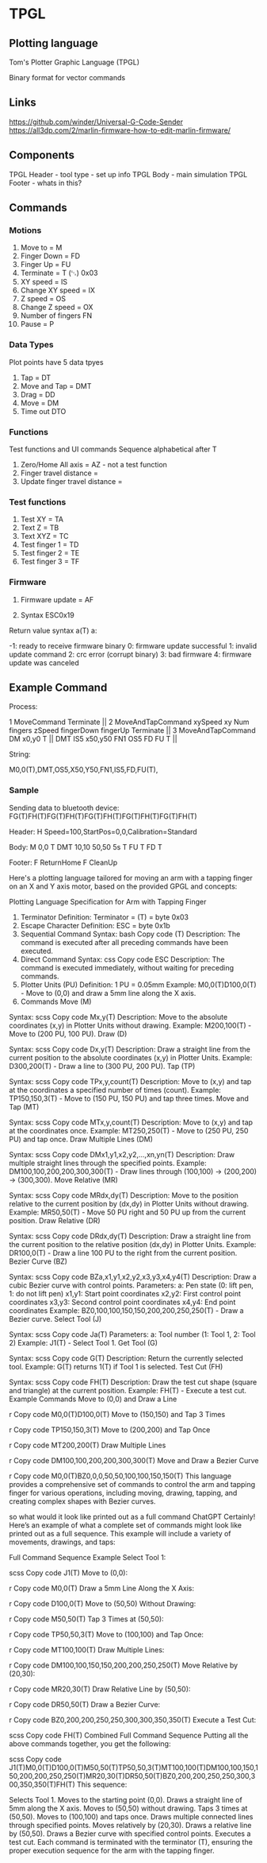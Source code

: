 # TPGL

## Plotting language

Tom's Plotter Graphic Language (TPGL)

Binary format for vector commands

## Links
https://github.com/winder/Universal-G-Code-Sender
https://all3dp.com/2/marlin-firmware-how-to-edit-marlin-firmware/

## Components

TPGL Header - tool type - set up info
TPGL Body - main simulation
TPGL Footer - whats in this?

## Commands

### Motions

1. Move to = M
2. Finger Down = FD
3. Finger Up = FU
4. Terminate = T (␃) 0x03
5. XY speed = IS
6. Change XY speed = IX
7. Z speed = OS
8. Change Z speed = OX
9. Number of fingers FN
10. Pause = P

### Data Types

Plot points have 5 data tpyes

1. Tap = DT
2. Move and Tap = DMT
3. Drag = DD
4. Move = DM
5. Time out DTO

### Functions

Test functions and UI commands
Sequence alphabetical after T

1. Zero/Home All axis = AZ - not a test function
2. Finger travel distance =
3. Update finger travel distance =

### Test functions

1. Test XY = TA
2. Text Z = TB
3. Text XYZ = TC
4. Test finger 1 = TD
5. Test finger 2 = TE
6. Test finger 3 = TF

### Firmware

1. Firmware update = AF

2. Syntax
   ESC0x19

Return value syntax
a(T) a:

-1: ready to receive firmware binary
0: firmware update successful
1: invalid update command
2: crc error (corrupt binary)
3: bad firmware
4: firmware update was canceled

## Example Command

Process:

1 MoveCommand Terminate || 2 MoveAndTapCommand xySpeed xy Num fingers zSpeed fingerDown fingerUp Terminate || 3 MoveAndTapCommand
DM x0,y0 T || DMT IS5 x50,y50 FN1 OS5 FD FU T ||

String:

M0,0(T),DMT,OS5,X50,Y50,FN1,IS5,FD,FU(T),

### Sample

Sending data to bluetooth device: FG(T)FH(T)FG(T)FH(T)FG(T)FH(T)FG(T)FH(T)FG(T)FH(T)

Header:
H Speed=100,StartPos=0,0,Calibration=Standard

Body:
M 0,0 T
DMT 10,10 50,50 5s T
FU T
FD T

Footer:
F ReturnHome
F CleanUp



Here's a plotting language tailored for moving an arm with a tapping finger on an X and Y axis motor, based on the provided GPGL and concepts:

Plotting Language Specification for Arm with Tapping Finger
1. Terminator
Definition: Terminator = (T) = byte 0x03
2. Escape Character
Definition: ESC = byte 0x1b
3. Sequential Command
Syntax:
bash
Copy code
<command body>(T)
Description: The command is executed after all preceding commands have been executed.
4. Direct Command
Syntax:
css
Copy code
ESC<control code>
Description: The command is executed immediately, without waiting for preceding commands.
5. Plotter Units (PU)
Definition: 1 PU = 0.05mm
Example: M0,0(T)D100,0(T) - Move to (0,0) and draw a 5mm line along the X axis.
6. Commands
Move (M)

Syntax:
scss
Copy code
Mx,y(T)
Description: Move to the absolute coordinates (x,y) in Plotter Units without drawing.
Example: M200,100(T) - Move to (200 PU, 100 PU).
Draw (D)

Syntax:
scss
Copy code
Dx,y(T)
Description: Draw a straight line from the current position to the absolute coordinates (x,y) in Plotter Units.
Example: D300,200(T) - Draw a line to (300 PU, 200 PU).
Tap (TP)

Syntax:
scss
Copy code
TPx,y,count(T)
Description: Move to (x,y) and tap at the coordinates a specified number of times (count).
Example: TP150,150,3(T) - Move to (150 PU, 150 PU) and tap three times.
Move and Tap (MT)

Syntax:
scss
Copy code
MTx,y,count(T)
Description: Move to (x,y) and tap at the coordinates once.
Example: MT250,250(T) - Move to (250 PU, 250 PU) and tap once.
Draw Multiple Lines (DM)

Syntax:
scss
Copy code
DMx1,y1,x2,y2,...,xn,yn(T)
Description: Draw multiple straight lines through the specified points.
Example: DM100,100,200,200,300,300(T) - Draw lines through (100,100) -> (200,200) -> (300,300).
Move Relative (MR)

Syntax:
scss
Copy code
MRdx,dy(T)
Description: Move to the position relative to the current position by (dx,dy) in Plotter Units without drawing.
Example: MR50,50(T) - Move 50 PU right and 50 PU up from the current position.
Draw Relative (DR)

Syntax:
scss
Copy code
DRdx,dy(T)
Description: Draw a straight line from the current position to the relative position (dx,dy) in Plotter Units.
Example: DR100,0(T) - Draw a line 100 PU to the right from the current position.
Bezier Curve (BZ)

Syntax:
scss
Copy code
BZa,x1,y1,x2,y2,x3,y3,x4,y4(T)
Description: Draw a cubic Bezier curve with control points.
Parameters:
a: Pen state (0: lift pen, 1: do not lift pen)
x1,y1: Start point coordinates
x2,y2: First control point coordinates
x3,y3: Second control point coordinates
x4,y4: End point coordinates
Example: BZ0,100,100,150,150,200,200,250,250(T) - Draw a Bezier curve.
Select Tool (J)

Syntax:
scss
Copy code
Ja(T)
Parameters:
a: Tool number (1: Tool 1, 2: Tool 2)
Example: J1(T) - Select Tool 1.
Get Tool (G)

Syntax:
scss
Copy code
G(T)
Description: Return the currently selected tool.
Example: G(T) returns 1(T) if Tool 1 is selected.
Test Cut (FH)

Syntax:
scss
Copy code
FH(T)
Description: Draw the test cut shape (square and triangle) at the current position.
Example: FH(T) - Execute a test cut.
Example Commands
Move to (0,0) and Draw a Line

r
Copy code
M0,0(T)D100,0(T)
Move to (150,150) and Tap 3 Times

r
Copy code
TP150,150,3(T)
Move to (200,200) and Tap Once

r
Copy code
MT200,200(T)
Draw Multiple Lines

r
Copy code
DM100,100,200,200,300,300(T)
Move and Draw a Bezier Curve

r
Copy code
M0,0(T)BZ0,0,0,50,50,100,100,150,150(T)
This language provides a comprehensive set of commands to control the arm and tapping finger for various operations, including moving, drawing, tapping, and creating complex shapes with Bezier curves.





so what would it look like printed out as a full command
ChatGPT
Certainly! Here’s an example of what a complete set of commands might look like printed out as a full sequence. This example will include a variety of movements, drawings, and taps:

Full Command Sequence Example
Select Tool 1:

scss
Copy code
J1(T)
Move to (0,0):

r
Copy code
M0,0(T)
Draw a 5mm Line Along the X Axis:

r
Copy code
D100,0(T)
Move to (50,50) Without Drawing:

r
Copy code
M50,50(T)
Tap 3 Times at (50,50):

r
Copy code
TP50,50,3(T)
Move to (100,100) and Tap Once:

r
Copy code
MT100,100(T)
Draw Multiple Lines:

r
Copy code
DM100,100,150,150,200,200,250,250(T)
Move Relative by (20,30):

r
Copy code
MR20,30(T)
Draw Relative Line by (50,50):

r
Copy code
DR50,50(T)
Draw a Bezier Curve:

r
Copy code
BZ0,200,200,250,250,300,300,350,350(T)
Execute a Test Cut:

scss
Copy code
FH(T)
Combined Full Command Sequence
Putting all the above commands together, you get the following:

scss
Copy code
J1(T)M0,0(T)D100,0(T)M50,50(T)TP50,50,3(T)MT100,100(T)DM100,100,150,150,200,200,250,250(T)MR20,30(T)DR50,50(T)BZ0,200,200,250,250,300,300,350,350(T)FH(T)
This sequence:

Selects Tool 1.
Moves to the starting point (0,0).
Draws a straight line of 5mm along the X axis.
Moves to (50,50) without drawing.
Taps 3 times at (50,50).
Moves to (100,100) and taps once.
Draws multiple connected lines through specified points.
Moves relatively by (20,30).
Draws a relative line by (50,50).
Draws a Bezier curve with specified control points.
Executes a test cut.
Each command is terminated with the terminator (T), ensuring the proper execution sequence for the arm with the tapping finger.